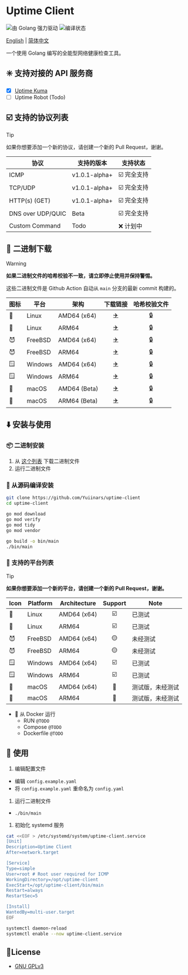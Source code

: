 # Uptime Client

![由 Golang 强力驱动](https://bin.xmsl.dev/uptime-client/badge/golang.svg)
![编译状态](https://github.com/Yuiinars/uptime-client/actions/workflows/build.yml/badge.svg)

[English](README.md) | [简体中文](README_zh_CN.md)

一个使用 Golang 编写的全能型网络健康检查工具。

## :eight_spoked_asterisk: 支持对接的 API 服务商
- [x] [Uptime Kuma](https://github.com/louislam/uptime-kuma)
- [ ] Uptime Robot (Todo)

## :ballot_box_with_check: 支持的协议列表

> [!TIP]
> 如果你想要添加一个新的协议，请创建一个新的 Pull Request，谢谢。

| 协议                | 支持的版本         | 支持状态                         |
|-------------------|---------------|------------------------------|
| ICMP              | v1.0.1-alpha+ | :ballot_box_with_check: 完全支持 |
| TCP/UDP           | v1.0.1-alpha+ | :ballot_box_with_check: 完全支持 |
| HTTP(s) (GET)     | v1.0.1-alpha+ | :ballot_box_with_check: 完全支持 |
| DNS over UDP/QUIC | Beta          | :ballot_box_with_check: 完全支持 |
| Custom Command    | Todo          | :x: 计划中                      |

## :arrow_down_small: 二进制下载

> [!WARNING]
> **如果二进制文件的哈希校验不一致，请立即停止使用并保持警惕。**

这些二进制文件是 Github Action 自动从 `main` 分支的最新 commit 构建的。

| 图标            | 平台      | 架构           |            下载链接             |            哈希校验文件            |
|---------------|---------|--------------|:---------------------------:|:----------------------------:|
| :penguin:     | Linux   | AMD64 (x64)  |   [:airplane:][linux_x64]   |   [:lock:][linux_x64_hash]   |
| :penguin:     | Linux   | ARM64        |  [:airplane:][linux_arm64]  |  [:lock:][linux_arm64_hash]  |
| :smiling_imp: | FreeBSD | AMD64 (x64)  |  [:airplane:][freebsd_x64]  |  [:lock:][freebsd_x64_hash]  |
| :smiling_imp: | FreeBSD | ARM64        | [:airplane:][freebsd_arm64] | [:lock:][freebsd_arm64_hash] |
| :window:      | Windows | AMD64 (x64)  |  [:airplane:][windows_x64]  |  [:lock:][windows_x64_hash]  |
| :window:      | Windows | ARM64        | [:airplane:][windows_arm64] | [:lock:][windows_arm64_hash] |
| :apple:       | macOS   | AMD64 (Beta) |   [:airplane:][macos_x64]   |   [:lock:][macos_x64_hash]   |
| :apple:       | macOS   | ARM64 (Beta) |  [:airplane:][macos_arm64]  |  [:lock:][macos_arm64_hash]  |

[linux_x64]: https://bin.xmsl.dev/uptime-client/main-linux-amd64
[linux_x64_hash]: https://bin.xmsl.dev/uptime-client/hash/main-linux-amd64.txt
[linux_arm64]: https://bin.xmsl.dev/uptime-client/main-linux-arm64
[linux_arm64_hash]: https://bin.xmsl.dev/uptime-client/hash/main-linux-arm64.txt

[freebsd_x64]: https://bin.xmsl.dev/uptime-client/main-freebsd-amd64
[freebsd_x64_hash]: https://bin.xmsl.dev/uptime-client/hash/main-freebsd-amd64.txt
[freebsd_arm64]: https://bin.xmsl.dev/uptime-client/main-freebsd-arm64
[freebsd_arm64_hash]: https://bin.xmsl.dev/uptime-client/hash/main-freebsd-arm64.txt

[windows_x64]: https://bin.xmsl.dev/uptime-client/main-windows-amd64.exe
[windows_x64_hash]: https://bin.xmsl.dev/uptime-client/hash/main-windows-amd64.txt
[windows_arm64]: https://bin.xmsl.dev/uptime-client/main-windows-arm64.exe
[windows_arm64_hash]: https://bin.xmsl.dev/uptime-client/hash/main-windows-arm64.txt

[macos_x64]: https://bin.xmsl.dev/uptime-client/main-darwin-amd64
[macos_x64_hash]: https://bin.xmsl.dev/uptime-client/hash/main-darwin-amd64.txt
[macos_arm64]: https://bin.xmsl.dev/uptime-client/main-darwin-arm64
[macos_arm64_hash]: https://bin.xmsl.dev/uptime-client/hash/main-darwin-arm64.txt


## :arrow_down: 安装与使用

### :package: 二进制安装

  1. 从 [这个列表](#arrow_down_small-二进制下载) 下载二进制文件
  2. 运行二进制文件

### :octopus: 从源码编译安装

```bash
git clone https://github.com/Yuiinars/uptime-client
cd uptime-client

go mod download
go mod verify
go mod tidy
go mod vendor

go build -o bin/main
./bin/main
```

### :hammer: 支持的平台列表

> [!TIP]
> **如果你想要添加一个新的平台，请创建一个新的 Pull Request，谢谢。**

| Icon          | Platform | Architecture |         Support         | Note     |
|---------------|----------|--------------|:-----------------------:|----------|
| :penguin:     | Linux    | AMD64 (x64)  | :ballot_box_with_check: | 已测试      |
| :penguin:     | Linux    | ARM64        | :ballot_box_with_check: | 已测试      |
| :smiling_imp: | FreeBSD  | AMD64 (x64)  |     :yellow_circle:     | 未经测试     |
| :smiling_imp: | FreeBSD  | ARM64        |     :yellow_circle:     | 未经测试     |
| :window:      | Windows  | AMD64 (x64)  | :ballot_box_with_check: | 已测试      |
| :window:      | Windows  | ARM64        | :ballot_box_with_check: | 已测试      |
| :apple:       | macOS    | AMD64 (x64)  |   :large_blue_circle:   | 测试版，未经测试 |
| :apple:       | macOS    | ARM64        |   :large_blue_circle:   | 测试版，未经测试 |

- :whale: 从 Docker 运行
  - RUN `@TODO`
  - Compose `@TODO`
  - Dockerfile `@TODO`

## :toolbox: 使用
1. 编辑配置文件
  - 编辑 `config.example.yaml`
  - 将 `config.example.yaml` 重命名为 `config.yaml`

1. 运行二进制文件
  - `./bin/main`

1. 初始化 systemd 服务
```bash
cat <<EOF > /etc/systemd/system/uptime-client.service
[Unit]
Description=Uptime Client
After=network.target

[Service]
Type=simple
User=root # Root user required for ICMP
WorkingDirectory=/opt/uptime-client
ExecStart=/opt/uptime-client/bin/main
Restart=always
RestartSec=5

[Install]
WantedBy=multi-user.target
EOF

systemctl daemon-reload
systemctl enable --now uptime-client.service
```

## 📄License
- [GNU GPLv3](https://choosealicense.com/licenses/gpl-3.0/)